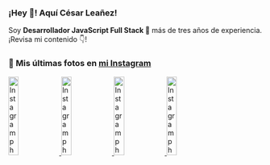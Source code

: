 <h3>¡Hey 👋! Aquí César Leañez!</h3>

<p>Soy <strong>Desarrollador JavaScript Full Stack 🚀</strong> más de tres años de experiencia.<br />¡Revisa mi contenido 👇!</p>

### 📸 Mis últimas fotos en [mi Instagram](https://instagram.com/cele)


<a href='https://instagram.com/p/C1UpuSGLQiG' target='_blank'>
  <img width='20%' src='https://instagram.fkiv8-1.fna.fbcdn.net/v/t51.29350-15/412513918_1325803934584302_4400498733289087214_n.jpg?stp=dst-jpg_e15&_nc_ht=instagram.fkiv8-1.fna.fbcdn.net&_nc_cat=106&_nc_ohc=ZTUrkTsnirYQ7kNvgGXLOXG&_nc_gid=0599a55d6fe64fe5a10ebeb03234e83b&edm=APU89FABAAAA&ccb=7-5&oh=00_AYDiSNVtj_ylODcJNQUD_WXfdlIUEWZJhCGAuxYcumXcMA&oe=66E1881D&_nc_sid=bc0c2c' alt='Instagram photo' />
</a>
<a href='https://instagram.com/p/CzMY3lzxgmx' target='_blank'>
  <img width='20%' src='https://instagram.fkiv8-1.fna.fbcdn.net/v/t51.29350-15/398916226_819142863293745_2426123683154743297_n.webp?stp=dst-jpg_e35&_nc_ht=instagram.fkiv8-1.fna.fbcdn.net&_nc_cat=109&_nc_ohc=ehDoIM7G9DcQ7kNvgFTCe4i&edm=APU89FABAAAA&ccb=7-5&oh=00_AYC6mIDoEr2BKgl55J-JnHQvPOMtRIebCeW1iSkYtVDrBg&oe=66E1870C&_nc_sid=bc0c2c' alt='Instagram photo' />
</a>
<a href='https://instagram.com/p/CygbQv4uqxM' target='_blank'>
  <img width='20%' src='https://instagram.fkiv8-1.fna.fbcdn.net/v/t51.29350-15/391525959_236593062741789_5868561716480810596_n.webp?stp=dst-jpg_e35&_nc_ht=instagram.fkiv8-1.fna.fbcdn.net&_nc_cat=109&_nc_ohc=0J2mc-HihM8Q7kNvgGOQrR6&_nc_gid=0599a55d6fe64fe5a10ebeb03234e83b&edm=APU89FABAAAA&ccb=7-5&oh=00_AYBikWQOEp3XDaXCiRCIsSE-a-fkYVDFpMd7X06YOvTt8Q&oe=66E18D48&_nc_sid=bc0c2c' alt='Instagram photo' />
</a>
<a href='https://instagram.com/p/CxTmOF6vN8M' target='_blank'>
  <img width='20%' src='https://instagram.fkiv8-1.fna.fbcdn.net/v/t51.29350-15/378565944_323878180141713_8920720304536029091_n.jpg?stp=dst-jpg_e15&_nc_ht=instagram.fkiv8-1.fna.fbcdn.net&_nc_cat=109&_nc_ohc=GM1LmdlKl3gQ7kNvgHJvfX0&_nc_gid=0599a55d6fe64fe5a10ebeb03234e83b&edm=APU89FABAAAA&ccb=7-5&oh=00_AYDinhgWWZRsHZ9Ro1OST05uAQzgrdXaqMAB__563e9s3g&oe=66E18712&_nc_sid=bc0c2c' alt='Instagram photo' />
</a>

